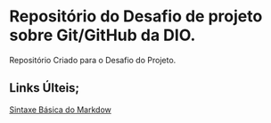 # Repositório do Desafio de projeto sobre Git/GitHub da DIO.
Repositório Criado para o Desafio do Projeto.


## Links Últeis;
[Sintaxe Básica do Markdow](https://www.markdownguide.org/basic-syntax/)

